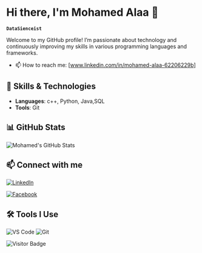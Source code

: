 # Hi there, I'm Mohamed Alaa 👋

**`DataSienceist`**

Welcome to my GitHub profile! I’m passionate about technology and continuously improving my skills in various programming languages and frameworks.
- 📫 How to reach me: [www.linkedin.com/in/mohamed-alaa-62206229b]
## 🚀 Skills & Technologies

- **Languages**: c++, Python, Java,SQL
- **Tools**: Git

## 📊 GitHub Stats

![Mohamed's GitHub Stats](https://github-readme-stats.vercel.app/api?username=MohamedAlaa2005&show_icons=true&theme=radical)

## 📫 Connect with me

[![LinkedIn](https://img.shields.io/badge/-LinkedIn-blue?style=flat-square&logo=Linkedin&logoColor=white)](https://www.linkedin.com/in/mohamed-alaa-62206229b)

[![Facebook](https://img.shields.io/badge/-Facebook-blue?style=flat-square&logo=Facebook&logoColor=white)](https://www.facebook.com/people/Mohamed-Alaa/pfbid02zCLqFFLQAU14TDJ6dgxTYZjzX5E8uBQyskv1wHoiY2BAjrxBsG7fJQt1BiJZckdal/?mibextid=ZbWKwL)


## 🛠️ Tools I Use

![VS Code](http://img.shields.io/badge/-VS%20Code-007ACC?style=flat-square&logo=visual-studio-code&logoColor=white)
![Git](http://img.shields.io/badge/-Git-F05032?style=flat-square&logo=git&logoColor=white)


![Visitor Badge](https://visitor-badge.laobi.icu/badge?page_id=MohamedAlaa.MohamedAlaa2005)
